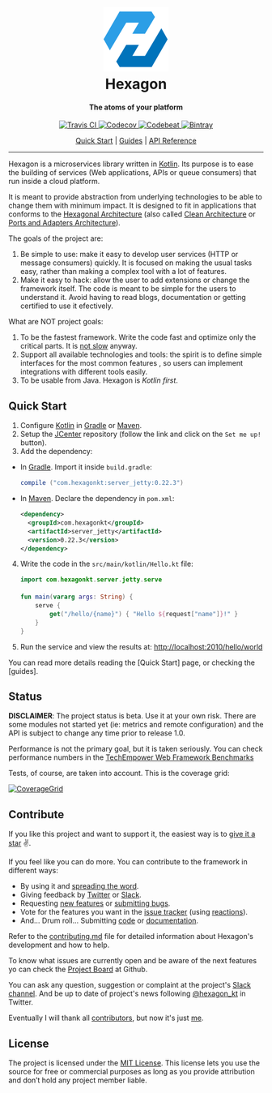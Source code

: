 
<h1 align="center">
  <a href="http://hexagonkt.com">
    <img alt="Hexagon" src="hexagon_site/assets/tile-small.png" />
  </a>
  <br>
  Hexagon
</h1>

<h4 align="center">The atoms of your platform</h4>

<p align="center">
  <a href="https://travis-ci.org/hexagonkt/hexagon">
    <img src="https://travis-ci.org/hexagonkt/hexagon.svg?branch=master" alt="Travis CI" />
  </a>
  <a href="https://codecov.io/gh/hexagonkt/hexagon">
    <img
      src="https://codecov.io/gh/hexagonkt/hexagon/branch/master/graph/badge.svg"
      alt="Codecov" />
  </a>
  <a href="https://codebeat.co/projects/github-com-hexagonkt-hexagon-master">
    <img
      src="https://codebeat.co/badges/f8fafe6f-767a-4248-bc34-e6d4a2acb971"
      alt="Codebeat" />
  </a>
  <a href="https://bintray.com/jamming/maven/hexagon_core/_latestVersion">
    <img
      src="https://api.bintray.com/packages/jamming/maven/hexagon_core/images/download.svg"
      alt="Bintray" />
  </a>
</p>

<p align="center">
  <a href="http://hexagonkt.com/quick_start.html">Quick Start</a> |
  <a href="http://hexagonkt.com/guides.html">Guides</a> |
  <a href="http://hexagonkt.com/api.html">API Reference</a>
</p>

---

Hexagon is a microservices library written in [Kotlin]. Its purpose is to ease the building of
services (Web applications, APIs or queue consumers) that run inside a cloud platform.

It is meant to provide abstraction from underlying technologies to be able to change them with
minimum impact. It is designed to fit in applications that conforms to the [Hexagonal Architecture]
(also called [Clean Architecture] or [Ports and Adapters Architecture]).

The goals of the project are:

1. Be simple to use: make it easy to develop user services (HTTP or message consumers) quickly. It
   is focused on making the usual tasks easy, rather than making a complex tool with a lot of
   features.
2. Make it easy to hack: allow the user to add extensions or change the framework itself. The code
   is meant to be simple for the users to understand it. Avoid having to read blogs, documentation
   or getting certified to use it efectively.

What are NOT project goals:

1. To be the fastest framework. Write the code fast and optimize only the critical parts. It is
   [not slow][benchmark] anyway.
2. Support all available technologies and tools: the spirit is to define simple interfaces for
   the most common features , so users can implement integrations with different tools easily.
3. To be usable from Java. Hexagon is *Kotlin first*.

[Kotlin]: http://kotlinlang.org
[benchmark]: https://www.techempower.com/benchmarks
[Hexagonal Architecture]: https://www
[Clean Architecture]: https://www
[Ports and Adapters Architecture]: https://www

## Quick Start

1. Configure [Kotlin] in [Gradle][Setup Gradle] or [Maven][Setup Maven].
2. Setup the [JCenter] repository (follow the link and click on the `Set me up!` button).
3. Add the dependency:

  * In [Gradle]. Import it inside `build.gradle`:

    ```groovy
    compile ("com.hexagonkt:server_jetty:0.22.3")
    ```

  * In [Maven]. Declare the dependency in `pom.xml`:

    ```xml
    <dependency>
      <groupId>com.hexagonkt</groupId>
      <artifactId>server_jetty</artifactId>
      <version>0.22.3</version>
    </dependency>
    ```

4. Write the code in the `src/main/kotlin/Hello.kt` file:

    ```kotlin
    import com.hexagonkt.server.jetty.serve

    fun main(vararg args: String) {
        serve {
            get("/hello/{name}") { "Hello ${request["name"]}!" }
        }
    }
    ```

5. Run the service and view the results at: [http://localhost:2010/hello/world][Endpoint]

You can read more details reading the [Quick Start] page, or checking the [guides].

[Setup Gradle]: https://kotlinlang.org/docs/reference/using-gradle.html
[Setup Maven]: https://kotlinlang.org/docs/reference/using-maven.html
[JCenter]: https://bintray.com/bintray/jcenter
[Gradle]: https://gradle.org
[Maven]: https://maven.apache.org
[Endpoint]: http://localhost:2010/hello/world

## Status

**DISCLAIMER**: The project status is beta. Use it at your own risk. There are some modules not
started yet (ie: metrics and remote configuration) and the API is subject to change any time prior
to release 1.0.

Performance is not the primary goal, but it is taken seriously. You can check performance numbers
in the [TechEmpower Web Framework Benchmarks][benchmark]

Tests, of course, are taken into account. This is the coverage grid:

[![CoverageGrid]][Coverage]

[CoverageGrid]: https://codecov.io/gh/hexagonkt/hexagon/branch/master/graphs/icicle.svg
[Coverage]: https://codecov.io/gh/hexagonkt/hexagon

## Contribute

If you like this project and want to support it, the easiest way is to [give it a star] :v:.

If you feel like you can do more. You can contribute to the framework in different ways:

* By using it and [spreading the word][@hexagon_kt].
* Giving feedback by [Twitter][@hexagon_kt] or [Slack].
* Requesting [new features][issues] or [submitting bugs][issues].
* Vote for the features you want in the [issue tracker][issues] (using [reactions]).
* And... Drum roll... Submitting [code][contributing] or [documentation][contributing].

Refer to the [contributing.md][contributing] file for detailed information about Hexagon's
development and how to help.

To know what issues are currently open and be aware of the next features yo can check the
[Project Board] at Github.

You can ask any question, suggestion or complaint at the project's [Slack channel][Slack]. And be up
to date of project's news following [@hexagon_kt] in Twitter.

Eventually I will thank all [contributors], but now it's just [me].

[give it a star]: https://github.com/hexagonkt/hexagon/stargazers
[@hexagon_kt]: https://twitter.com/hexagon_kt
[Slack]: https://kotlinlang.slack.com/messages/hexagon
[issues]: https://github.com/hexagonkt/hexagon/issues
[reactions]: https://github.com/blog/2119-add-reactions-to-pull-requests-issues-and-comments
[contributing]: contributing.md
[Project Board]: https://github.com/hexagonkt/hexagon/projects/1
[contributors]: https://github.com/hexagonkt/hexagon/graphs/contributors
[me]: https://github.com/jaguililla

## License

The project is licensed under the [MIT License]. This license lets you use the source for free or
commercial purposes as long as you provide attribution and don’t hold any project member liable.

[MIT License]: license.md
